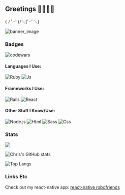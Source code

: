 ## Greetings 🖤👋🏻😁

( ﾉ ﾟｰﾟ)ﾉ＼(ﾟｰﾟ＼)

![banner_image](https://imgur.com/sOo6avk.png)

### Badges
![codewars](https://www.codewars.com/users/stiaannel/badges/small)

#### Languages I Use:

![Ruby](https://img.shields.io/badge/Ruby-CC342D?logo=ruby&style=for-the-badge&logoColor=ffffff)
![Js](https://img.shields.io/badge/JS-F7DF1E?logo=javascript&style=for-the-badge&logoColor=1e1e1e)

#### Frameworks I Use:

![Rails](https://img.shields.io/badge/Ruby%20On%20Rails-cc0000?logo=ruby-on-rails&style=for-the-badge&logoColor=ffffff)
![React](https://img.shields.io/badge/React%20Native-61DAFB?logo=react&style=for-the-badge&logoColor=1e1e1e)

#### Other Stuff I Know/Use:

![Node.js](https://img.shields.io/badge/Node.js-339933?logo=node.js&style=for-the-badge&logoColor=ffffff)
![Html](https://img.shields.io/badge/Html-E34F26?logo=html5&style=for-the-badge&logoColor=ffffff)
![Sass](https://img.shields.io/badge/Sass-CC6699?logo=sass&style=for-the-badge&logoColor=ffffff)
![Css](https://img.shields.io/badge/Css-1572B6?logo=css3&style=for-the-badge&logoColor=ffffff)

### Stats
![](https://komarev.com/ghpvc/?username=stiaannel&color=1e1e1e)

![Chris's GitHub stats](https://github-readme-stats.vercel.app/api?username=stiaannel&count_private=true&show_icons=true&bg_color=45,1e1e1e,000000&hide_border=true&text_color=ffffff&border_radius=25&include_all_commits=true&custom_title=My%20Stats)

![Top Langs](https://github-readme-stats.vercel.app/api/top-langs/?username=stiaannel&layout=compact&langs_count=10&bg_color=45,1e1e1e,000000&hide_border=true&text_color=ffffff&border_radius=25)

### Links Etc
Check out my react-native app: [react-native robofriends](https://expo.io/@stiaann/react-native-robofriends)
